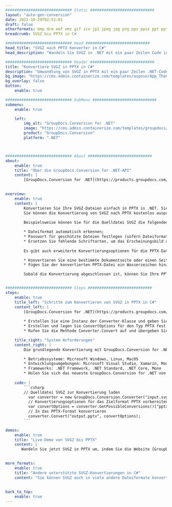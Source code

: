 ```yaml
---
############################# Static ############################
layout: "auto-gen-conversion"
date: 2022-10-29T02:52:01
draft: false
otherformats: bmp dcm emf emz gif ico jp2 jpeg jpg png pps ppsx ppt pptx psb psd svg svgz tga tif tiff webp wmf wmz
breadcrumb: SVGZ bis PPTX in C#

############################# Head ############################
head_title: "SVGZ nach PPTX Konverter in C#"
head_description: "Wandeln Sie SVGZ in .NET mit ein paar Zeilen Code in PPTX um. Verwenden Sie die GroupDocs Document Conversion API, um über 160 Dateiformate zu konvertieren."

############################# Header ############################
title: "Konvertiere SVGZ in PPTX in C#"
description: "Umwandlung von SVGZ in PPTX mit ein paar Zeilen .NET-Code"
bg_image: "https://cms.admin.containerize.com/templates/aspose/App_Themes/V3/images/bg/header1.png"
bg_overlay: false
button:
    enable: true

############################# SubMenu ############################
submenu:
    enable: true

    left:
        img_alt: "GroupDocs.Conversion for .NET"
        image: "https://cms.admin.containerize.com/templates/groupdocs/images/product-logos/90x90-noborder/groupdocs-conversion-net.png"
        product: "GroupDocs.Conversion"
        platform: ".NET"



############################# About ############################
about:
    enable: true
    title: "Über die GroupDocs.Conversion for .NET-API"
    content: |
        [GroupDocs.Conversion for .NET](https://products.groupdocs.com/conversion/net/) kann verwendet werden, um Microsoft Word, Excel, PowerPoint, PDF, Visio und andere Formate zu konvertieren. GroupDocs.Conversion ist eine eigenständige API, die sich für Backend- und interne Systeme eignet, bei denen eine hohe Leistung erforderlich ist. Es ist unabhängig von Software wie Microsoft oder Open Office.
    

overview:
    enable: true
    content: |
        Konvertieren Sie Ihre SVGZ-Dateien einfach in PPTX in .NET. Sie können nur ein paar C#-Codezeilen auf jeder Plattform Ihrer Wahl verwenden, z. B. Windows, Linux, macOS.
        Sie können die Konvertierung von SVGZ nach PPTX kostenlos ausprobieren und die Qualität der Konvertierungsergebnisse bewerten. Neben einfachen Dateikonvertierungsszenarien können Sie erweiterte Optionen zum Laden der Quelldatei SVGZ und zum Speichern des Ausgabeergebnisses PPTX ausprobieren. 
        
        Beispielsweise können Sie für die Quelldatei SVGZ die folgenden Ladeoptionen verwenden:

        * Dateiformat automatisch erkennen;
        * Passwort für geschützte Dateien festlegen (sofern Dateiformat dies unterstützt);
        * Ersetzen Sie fehlende Schriftarten, um das Erscheinungsbild des Dokuments beizubehalten.
        
        Es gibt auch erweiterte Konvertierungsoptionen für die PPTX-Datei:

        * Konvertieren Sie eine bestimmte Dokumentseite oder einen Seitenbereich;
        * Fügen Sie der konvertierten PPTX-Datei ein Wasserzeichen hinzu und vieles mehr.

        Sobald die Konvertierung abgeschlossen ist, können Sie Ihre PPTX-Datei im lokalen Dateipfad oder auf einem Speicher von Drittanbietern wie FTP, Amazon S3, Google Drive, Dropbox usw. speichern. Bitte beachten Sie, dass Sie SVGZ in PPTX muss keine zusätzliche Software installiert werden - wie MS Office, Open Office, Adobe Acrobat Reader etc.


############################# Steps ############################
steps:
    enable: true
    title_left: "Schritte zum Konvertieren von SVGZ in PPTX in C#"
    content_left: |
        [GroupDocs.Conversion for .NET](https://products.groupdocs.com/conversion/net/) erleichtert Entwicklern das Konvertieren einer SVGZ-Datei in PPTX mit wenigen Codezeilen.
        
        * Erstellen Sie eine Instanz der Converter-Klasse und geben Sie die Datei SVGZ mit dem vollständigen Pfad an
        * Erstellen und legen Sie ConvertOptions für den Typ PPTX fest.
        * Rufen Sie die Methode Converter.Convert auf und übergeben Sie den vollständigen Pfad und das Format (PPTX) als Parameter

    title_right: "System Anforderungen"
    content_right: |
        Die grundlegende Konvertierung mit GroupDocs.Conversion for .NET kann in nur wenigen einfachen Schritten durchgeführt werden. Unsere APIs werden auf allen wichtigen Plattformen und Betriebssystemen unterstützt. Stellen Sie vor dem Ausführen des folgenden Codes sicher, dass die folgenden Voraussetzungen auf Ihrem System installiert sind.

        * Betriebssysteme: Microsoft Windows, Linux, MacOS
        * Entwicklungsumgebungen: Microsoft Visual Studio, Xamarin, MonoDevelop
        * Frameworks: .NET Framework, .NET Standard, .NET Core, Mono
        * Holen Sie sich das neueste GroupDocs.Conversion for .NET von [Nuget](https://www.nuget.org/packages/groupdocs.conversion)
         
    code: |
        ```csharp    
        // Quelldatei SVGZ zur Konvertierung laden
          var converter = new GroupDocs.Conversion.Converter("input.svgz");
          // Konvertierungsoptionen für das Zielformat PPTX vorbereiten
          var convertOptions = converter.GetPossibleConversions()["pptx"].ConvertOptions;
          // In das PPTX-Format konvertieren
          converter.Convert("output.pptx", convertOptions);
        ```

demos:
    enable: true
    title: "Live-Demo von SVGZ bis PPTX"
    content: |
       Wandeln Sie jetzt SVGZ in PPTX um, indem Sie die Website [GroupDocs.Conversion App](https://products.groupdocs.app/conversion/family) besuchen. Die Online-Demo hat die folgenden Vorteile
          

more_formats:
    enable: true
    title: "Andere unterstützte SVGZ-Konvertierungen in C#"
    content: "Sie können SVGZ auch in viele andere Dateiformate konvertieren. Bitte sehen Sie sich die Liste unten an."
       
       
back_to_top:
    enable: true
---
```

